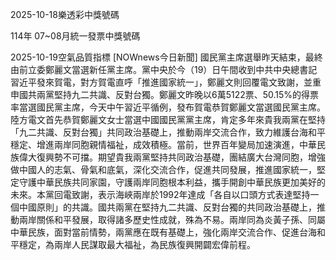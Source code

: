 
2025-10-18樂透彩中獎號碼

                                
114年 07~08月統一發票中獎號碼
                             
2025-10-19空氣品質指標
                              [NOWnews今日新聞] 國民黨主席選舉昨天結束，最終由前立委鄭麗文當選新任黨主席。黨中央於今（19）日午間收到中共中央總書記習近平發來賀電，對方賀電直呼「推進國家統一」，鄭麗文則回覆電文致謝，並重申國共兩黨堅持九二共識、反對台獨。鄭麗文昨晚以6萬5122票、50.15%的得票率當選國民黨主席，今天中午習近平循例，發布賀電恭賀鄭麗文當選國民黨主席。陸方電文首先恭賀鄭麗文女士當選中國國民黨黨主席，肯定多年來貴我兩黨在堅持「九二共識、反對台獨」共同政治基礎上，推動兩岸交流合作，致力維護台海和平穩定、增進兩岸同胞親情福祉，成效積極。當前，世界百年變局加速演進，中華民族偉大復興勢不可擋。期望貴我兩黨堅持共同政治基礎，團結廣大台灣同胞，增強做中國人的志氣、骨氣和底氣，深化交流合作，促進共同發展，推進國家統一，堅定守護中華民族共同家園，守護兩岸同胞根本利益，攜手開創中華民族更加美好的未來。本黨回電致謝，表示海峽兩岸於1992年達成「各自以口頭方式表達堅持一個中國原則」的共識。國共兩黨在堅持九二共識、反對台獨的共同政治基礎上，推動兩岸關係和平發展，取得諸多歷史性成就，殊為不易。兩岸同為炎黃子孫、同屬中華民族，面對當前情勢，兩黨應在既有基礎上，強化兩岸交流合作、促進台海和平穩定，為兩岸人民謀取最大福祉，為民族復興開闢宏偉前程。